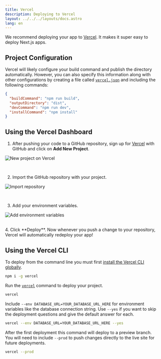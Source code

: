 ```yaml
---
title: Vercel
description: Deploying to Vercel
layout: ../../../layouts/docs.astro
lang: en
---
```


We recommend deploying your app to [Vercel](https://vercel.com/?utm_source=t3-oss&utm_campaign=oss). It makes it super easy to deploy Next.js apps.

## Project Configuration

Vercel will likely configure your build command and publish the directory automatically. However, you can also specify this information along with other configurations by creating a file called [`vercel.json`](https://vercel.com/docs/project-configuration) and including the following commands:

```json
{
  "buildCommand": "npm run build",
  "outputDirectory": "dist",
  "devCommand": "npm run dev",
  "installCommand": "npm install"
}
```

## Using the Vercel Dashboard

1. After pushing your code to a GitHub repository, sign up for [Vercel](https://vercel.com/?utm_source=t3-oss&utm_campaign=oss) with GitHub and click on **Add New Project**.

![New project on Vercel](/images/vercel-new-project.webp)

<br />

2. Import the GitHub repository with your project.

![Import repository](/images/vercel-import-project.webp)

<br />

3. Add your environment variables.

![Add environment variables](/images/vercel-env-vars.webp)

<br />
4. Click **Deploy**. Now whenever you push a change to your repository, Vercel will automatically redeploy your app!

## Using the Vercel CLI

To deploy from the command line you must first [install the Vercel CLI globally](https://vercel.com/docs/cli#installing-vercel-cli).

```bash
npm i -g vercel
```

Run the [`vercel`](https://vercel.com/docs/cli/deploying-from-cli) command to deploy your project.

```bash
vercel
```

Include `--env DATABASE_URL=YOUR_DATABASE_URL_HERE` for environment variables like the database connection string. Use `--yes` if you want to skip the deployment questions and give the default answer for each.

```bash
vercel --env DATABASE_URL=YOUR_DATABASE_URL_HERE --yes
```

After the first deployment this command will deploy to a preview branch. You will need to include `--prod` to push changes directly to the live site for future deployments.

```bash
vercel --prod
```
